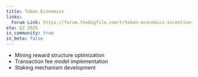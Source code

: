 ```yaml
---
title: Token Economics
links:
  Forum Link: https://forum.thebigfile.com/t/token-economics-incentives/49
eta: Q2 2025
is_community: true
in_beta: false
---
```


- Mining reward structure optimization
- Transaction fee model implementation
- Staking mechanism development
